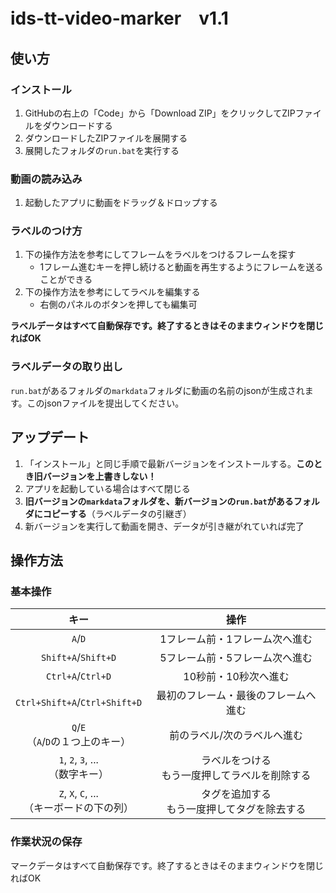 # ids-tt-video-marker　v1.1

## 使い方

### インストール

1. GitHubの右上の「Code」から「Download ZIP」をクリックしてZIPファイルをダウンロードする
2. ダウンロードしたZIPファイルを展開する
3. 展開したフォルダの`run.bat`を実行する

### 動画の読み込み
  
1. 起動したアプリに動画をドラッグ＆ドロップする

### ラベルのつけ方

1. 下の操作方法を参考にしてフレームをラベルをつけるフレームを探す
   - 1フレーム進むキーを押し続けると動画を再生するようにフレームを送ることができる
2. 下の操作方法を参考にしてラベルを編集する
   - 右側のパネルのボタンを押しても編集可

**ラベルデータはすべて自動保存です。終了するときはそのままウィンドウを閉じればOK**

### ラベルデータの取り出し

`run.bat`があるフォルダの`markdata`フォルダに動画の名前のjsonが生成されます。このjsonファイルを提出してください。

## アップデート

1. 「インストール」と同じ手順で最新バージョンをインストールする。**このとき旧バージョンを上書きしない！**
2. アプリを起動している場合はすべて閉じる
3. **旧バージョンの`markdata`フォルダを、新バージョンの`run.bat`があるフォルダにコピーする**（ラベルデータの引継ぎ）
4. 新バージョンを実行して動画を開き、データが引き継がれていれば完了

## 操作方法

### 基本操作

| キー | 操作 |
|:--:|:--:|
| `A`/`D` | 1フレーム前・1フレーム次へ進む |
| `Shift+A`/`Shift+D` | 5フレーム前・5フレーム次へ進む |
| `Ctrl+A`/`Ctrl+D` | 10秒前・10秒次へ進む |
| `Ctrl+Shift+A`/`Ctrl+Shift+D` | 最初のフレーム・最後のフレームへ進む |
| `Q`/`E` <br>（`A`/`D`の１つ上のキー） | 前のラベル/次のラベルへ進む |
| `1`, `2`, `3`, ... <br>（数字キー） | ラベルをつける<br>もう一度押してラベルを削除する |
| `Z`, `X`, `C`, ... <br>（キーボードの下の列） | タグを追加する<br>もう一度押してタグを除去する |

### 作業状況の保存
マークデータはすべて自動保存です。終了するときはそのままウィンドウを閉じればOK
